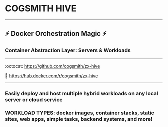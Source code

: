 # COGSMITH HIVE

---

## :zap: Docker Orchestration Magic :zap:
### Container Abstraction Layer: Servers & Workloads

---

:octocat: https://github.com/cogsmith/zx-hive

🐳 https://hub.docker.com/r/cogsmith/zx-hive

---

### Easily deploy and host multiple hybrid workloads on any local server or cloud service

### WORKLOAD TYPES: docker images, container stacks, static sites, web apps, simple tasks, backend systems, and more!